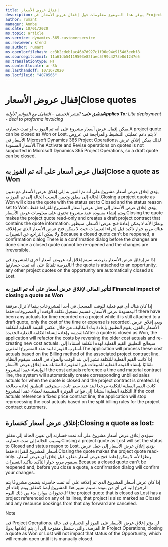 ```yaml
---
title: إقفال عروض الأسعار
description: يوفر هذا الموضوع معلومات حول إقفال عروض الأسعار في Project Operations.
author: rumant
manager: Annbe
ms.date: 10/01/2020
ms.topic: article
ms.service: dynamics-365-customerservice
ms.reviewer: kfend
ms.author: rumant
ms.openlocfilehash: cc3b2cdeb1ac46b7d927c1f96e94e9154d3eebf8
ms.sourcegitcommit: 11a61db54119503e82faec5f99c4273e8d1247e5
ms.translationtype: HT
ms.contentlocale: ar-SA
ms.lasthandoff: 10/16/2020
ms.locfileid: "4070565"
---
```

# <a name="close-quotes"></a><span data-ttu-id="425e2-103">إقفال عروض الأسعار</span><span class="sxs-lookup"><span data-stu-id="425e2-103">Close quotes</span></span> 

<span data-ttu-id="425e2-104">_**ينطبق على:** النشر الخفيف – التعامل مع الفواتير الأولية_</span><span class="sxs-lookup"><span data-stu-id="425e2-104">_**Applies To:** Lite deployment - deal to proforma invoicing_</span></span>

<span data-ttu-id="425e2-105">يمكن إقفال عرض أسعار مشروع على أنه تم الفوز به أو تمت خسارته.</span><span class="sxs-lookup"><span data-stu-id="425e2-105">A project quote can be closed as Won or Lost.</span></span> <span data-ttu-id="425e2-106">لا يتم دعم عمليتي التنشيط والمراجعة في عروض الأسعار في Microsoft Dynamics 365 Project Operations، لذلك يمكن إغلاق عرض الأسعار المسودة.</span><span class="sxs-lookup"><span data-stu-id="425e2-106">The Activate and Revise operations on quotes is not supported in Microsoft Dynamics 365 Project Operations, so a draft quote can be closed.</span></span>

## <a name="close-a-quote-as-won"></a><span data-ttu-id="425e2-107">إقفال عرض أسعار على أنه تم الفوز به</span><span class="sxs-lookup"><span data-stu-id="425e2-107">Close a quote as Won</span></span>

<span data-ttu-id="425e2-108">يؤدي إغلاق عرض أسعار مشروع على أنه تم الفوز به إلى إغلاق عرض الأسعار مع تعيين الحالة إلى مغلق وتعيين السبب الحالة إلى تم الفوز به.</span><span class="sxs-lookup"><span data-stu-id="425e2-108">Closing a project quote as Won will close the quote with the status set to Closed and the status reason set to Won.</span></span> <span data-ttu-id="425e2-109">يؤدي إغلاق عرض الأسعار إلى جعل عرض أسعار المشروع للقراءة فقط ويتم إنشاء مسودة عقد مشروع تحتوي على معلومات عرض الأسعار.</span><span class="sxs-lookup"><span data-stu-id="425e2-109">Closing the quote makes the project quote read-only and creates a draft project contract that contains the quote information.</span></span> <span data-ttu-id="425e2-110">ونظرًا لأنه لا يمكن إعادة فتح عرض الأسعار، سيظهر هناك مربع حوار تأكيد قبل إجراء التغييرات حيث لا يمكن فتح عرض الأسعار الذي تم إغلاقه ولا يمكن التراجع عن التغييرات.</span><span class="sxs-lookup"><span data-stu-id="425e2-110">Because a closed quote can't be reopened, a confirmation dialog There is a confirmation dialog before the changes are done since a closed quote cannot be re-opened and the changes are irreversible.</span></span>

<span data-ttu-id="425e2-111">إذا تم إرفاق عرض الأسعار بفرصة، سيتم إغلاق أية عروض أسعار أخرى للمشروع في الفرصة تلقائيًا على أنه تمت خسارتها.</span><span class="sxs-lookup"><span data-stu-id="425e2-111">If the quote is attached to an opportunity, any other project quotes on the opportunity are automatically closed as Lost.</span></span>

### <a name="financial-impact-of-closing-a-quote-as-won"></a><span data-ttu-id="425e2-112">التأثير المالي لإغلاق عرض أسعار على أنه تم الفوز به</span><span class="sxs-lookup"><span data-stu-id="425e2-112">Financial impact of closing a quote as Won</span></span>

<span data-ttu-id="425e2-113">إذا كان هناك أي قيم فعلية للوقت المسجل في أحد المشروعات بينما لا تزال مرفقة بمسودة عرض الأسعار، فسيتم تسجيل تكلفة الوقت أو المصروفات فقط.</span><span class="sxs-lookup"><span data-stu-id="425e2-113">If there have been any actuals for time recorded on a project while it is still attached to a draft quote, only the cost of the time or expense is recorded.</span></span> <span data-ttu-id="425e2-114">وبعد إغلاق عرض الأسعار بالفوز، يقوم التطبيق بإعادة بناء التكاليف من خلال عكس القيمة الفعلية للتكلفة القديمة وإعادة إنشاء التكلفة الفعلية الجديدة.</span><span class="sxs-lookup"><span data-stu-id="425e2-114">After a quote is closed as Won, the application will refactor the costs by reversing the older cost actuals and re-creating new cost actuals.</span></span> <span data-ttu-id="425e2-115">سيعالج التطبيق القيم الفعلية لهذه التكلفة استنادا إلى أسلوب الفوترة لبند عقد المشروع المقترن.</span><span class="sxs-lookup"><span data-stu-id="425e2-115">The application will process these cost actuals based on the Billing method of the associated project contract line.</span></span> <span data-ttu-id="425e2-116">إذا كانت القيم الفعلية للتكلفة تشير إلى بند الوقت والمواد في العقد، سيقوم النظام تلقائيًا بإنشاء القيمة الفعلية للمبيعات غير المفوترة المقابلة عند إغلاق عرض الأسعار وإنشاء عقد المشروع.</span><span class="sxs-lookup"><span data-stu-id="425e2-116">If the cost actuals reference a time and material contract line, the system will automatically create corresponding unbilled sales actuals for when the quote is closed and the project contract is created.</span></span> <span data-ttu-id="425e2-117">إذا كانت القيم الفعلية للتكلفة مرجعا لبند عقد سعر ثابت، سيتوقف التطبيق إعادة معالجة التكلفة الفعلية استنادا إلى قواعد الفوترة المقسمة لعملاء عقد المشروع.</span><span class="sxs-lookup"><span data-stu-id="425e2-117">If the cost actuals reference a fixed price contract line, the application will stop reprocessing the cost actuals based on the split billing rules for the project contract customers.</span></span>

## <a name="closing-a-quote-as-lost"></a><span data-ttu-id="425e2-118">إغلاق عرض أسعار كخسارة:</span><span class="sxs-lookup"><span data-stu-id="425e2-118">Closing a quote as lost:</span></span>

<span data-ttu-id="425e2-119">سيؤدي إغلاق عرض أسعار مشروع على أنه تمت خسارته إلى تعيين الحالة إلى مغلق وسبب الحالة إلى تمت خسارته.</span><span class="sxs-lookup"><span data-stu-id="425e2-119">Closing a project quote as Lost will set the status to Closed and status reason to Lost.</span></span> <span data-ttu-id="425e2-120">يؤدي إغلاق عرض الأسعار إلى جعل عرض أسعار المشروع للقراءة فقط.</span><span class="sxs-lookup"><span data-stu-id="425e2-120">Closing the quote makes the project quote read-only.</span></span> <span data-ttu-id="425e2-121">ونظرًا لأنه لا يمكن إعادة فتح عرض أسعار مغلق، قبل إغلاق أي عرض أسعار، سيقوم مربع حوار التأكيد بتأكيد التغييرات.</span><span class="sxs-lookup"><span data-stu-id="425e2-121">Because a closed quote can't be reopened and, before you close a quote, a confirmation dialog will confirm your changes.</span></span>

<span data-ttu-id="425e2-122">إذا كان عرض أسعار المشروع الذي تم إغلاقه على أنه تمت خاسرته يتضمن مشروعًا يتم الرجوع إليه في أي من بنوده، سيتم تمييز هذا المشروع أيضا كمغلق ويتم إلغاء أي حجوزات موارد بدء من ذلك اليوم.</span><span class="sxs-lookup"><span data-stu-id="425e2-122">If the project quote that is closed as Lost has a project referenced on any of its lines, that project is also marked as Closed and any resource bookings from that day forward are canceled.</span></span>

> [!NOTE]
> <span data-ttu-id="425e2-123">في Project Operations، لن يؤثر إغلاق عرض الأسعار على الفوز أو الخسارة في حالة الفرصة، والتي ستظل مفتوحة إلى أن يتم إغلاقها يدويًا.</span><span class="sxs-lookup"><span data-stu-id="425e2-123">In Project Operations, closing a quote as Won or Lost will not impact that status of the Opportunity, which will remain open until it is manually closed.</span></span>
